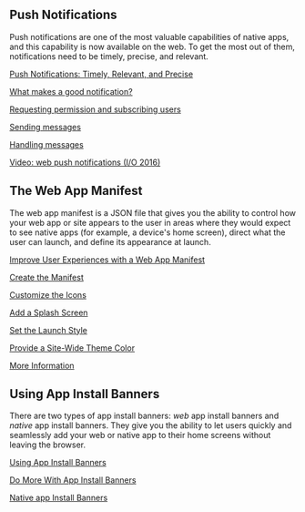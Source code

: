 







## Push Notifications

Push notifications are one of the most valuable capabilities of native apps, and this capability is now available on the web. To get the most out of them, notifications need to be timely, precise, and relevant.


  [Push Notifications: Timely, Relevant, and Precise](/web/fundamentals/engage-and-retain/push-notifications/?hl=en)

  [What makes a good notification?](/web/fundamentals/engage-and-retain/push-notifications/good-notification?hl=en)

  [Requesting permission and subscribing users](/web/fundamentals/engage-and-retain/push-notifications/permissions-subscriptions?hl=en)

  [Sending messages](/web/fundamentals/engage-and-retain/push-notifications/sending-messages?hl=en)

  [Handling messages](/web/fundamentals/engage-and-retain/push-notifications/handling-messages?hl=en)

  [Video: web push notifications (I/O 2016)](/web/fundamentals/engage-and-retain/push-notifications/video?hl=en)


## The Web App Manifest

The web app manifest is a JSON file that gives you the ability to control how your web app or site appears to the user in areas where they would expect to see native apps (for example, a device's home screen), direct what the user can launch, and define its appearance at launch.


  [Improve User Experiences with a Web App Manifest](/web/fundamentals/engage-and-retain/web-app-manifest/?hl=en)

  
  [Create the Manifest](/web/fundamentals/engage-and-retain/web-app-manifest/create-the-manifest?hl=en)
  
  [Customize the Icons](/web/fundamentals/engage-and-retain/web-app-manifest/customize-the-icons?hl=en)
  
  [Add a Splash Screen](/web/fundamentals/engage-and-retain/web-app-manifest/add-splash-screen?hl=en)
  
  [Set the Launch Style](/web/fundamentals/engage-and-retain/web-app-manifest/set-the-launch-style?hl=en)
  
  [Provide a Site-Wide Theme Color](/web/fundamentals/engage-and-retain/web-app-manifest/site-wide-theme-color?hl=en)
  
  [More Information](/web/fundamentals/engage-and-retain/web-app-manifest/more-information?hl=en)
  






## Using App Install Banners

There are two types of app install banners: <i>web</i> app install banners and <i>native</i> app install banners. They give you the ability to let users quickly and seamlessly add your web or native app to their home screens without leaving the browser.


  [Using App Install Banners](/web/fundamentals/engage-and-retain/app-install-banners/?hl=en)
  
  [Do More With App Install Banners](/web/fundamentals/engage-and-retain/app-install-banners/advanced?hl=en)
  
  [Native app Install Banners](/web/fundamentals/engage-and-retain/app-install-banners/native-app-install?hl=en)
  




